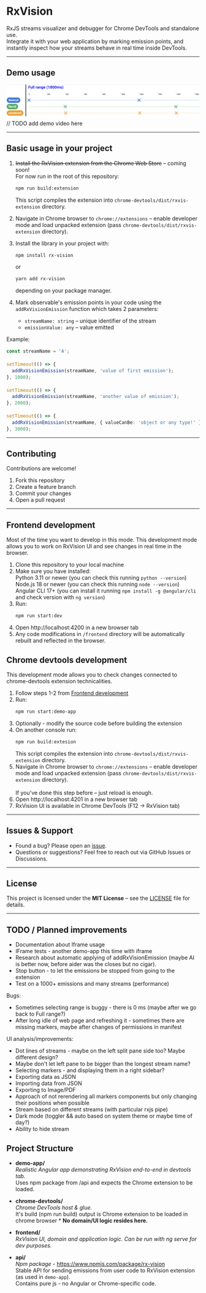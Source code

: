 # RxVision

RxJS streams visualizer and debugger for Chrome DevTools and standalone use.<br>
Integrate it with your web application by marking emission points, and instantly inspect how your streams behave in real time inside DevTools.

---

## Demo usage
![graph.png](graph.png)
// TODO add demo video here

---

## Basic usage in your project

1. ~~Install the RxVision extension from the Chrome Web Store~~ – coming soon!  
   For now run in the root of this repository:

   ```bash
   npm run build:extension
   ```

   This script compiles the extension into `chrome-devtools/dist/rxvis-extension` directory.

2. Navigate in Chrome browser to `chrome://extensions` – enable developer mode and load unpacked extension (pass `chrome-devtools/dist/rxvis-extension` directory).

3. Install the library in your project with:

   ```bash
   npm install rx-vision
   ```
   or
   ```bash
   yarn add rx-vision
   ```
   depending on your package manager.

4. Mark observable's emission points in your code using the `addRxVisionEmission` function which takes 2 parameters:
    - `streamName: string` – unique identifier of the stream
    - `emissionValue: any` – value emitted

Example:

```ts
const streamName = 'A';

setTimeout(() => {
  addRxVisionEmission(streamName, 'value of first emission');
}, 1000);

setTimeout(() => {
  addRxVisionEmission(streamName, 'another value of emission');
}, 2000);

setTimeout(() => {
  addRxVisionEmission(streamName, { valueCanBe: 'object or any type!' });
}, 3000);
```

---


## Contributing
Contributions are welcome!
1. Fork this repository
2. Create a feature branch
3. Commit your changes
4. Open a pull request
---

## Frontend development
Most of the time you want to develop in this mode.
This development mode allows you to work on RxVision UI and see changes in real time in the browser.
1. Clone this repository to your local machine
2. Make sure you have installed: <br> Python 3.11 or newer (you can check this running `python --version`) <br>
   Node.js 18 or newer (you can check this running `node --version`) <br>
   Angular CLI 17+ (you can install it running `npm install -g @angular/cli` and check version with `ng version`)
3. Run:
   ```bash
   npm run start:dev
   ```
4. Open http://localhost:4200 in a new browser tab
5. Any code modifications in `/frontend` directory will be automatically rebuilt and reflected in the browser.


## Chrome devtools development
This development mode allows you to check changes connected to chrome-devtools extension technicalities.
1. Follow steps 1-2 from [Frontend development](#frontend-development)
2. Run:
   ```bash
   npm run start:demo-app
   ```
3. Optionally - modify the source code before building the extension
4. On another console run:
   ```bash
   npm run build:extesion
   ```  
   This script compiles the extension into `chrome-devtools/dist/rxvis-extension` directory.
5. Navigate in Chrome browser to `chrome://extensions` – enable developer mode and load unpacked extension (pass `chrome-devtools/dist/rxvis-extension` directory).<br><br>
   If you've done this step before – just reload is enough.
6. Open http://localhost:4201 in a new browser tab
7. RxVision UI is available in Chrome DevTools (F12 → RxVision tab)
---


## Issues & Support
- Found a bug? Please open an [issue](../../issues).
- Questions or suggestions? Feel free to reach out via GitHub Issues or Discussions.

---

## License
This project is licensed under the **MIT License** – see the [LICENSE](LICENSE) file for details.

---

## TODO / Planned improvements
- Documentation about Iframe usage
- IFrame tests - another demo-app this time with iframe
- Research about automatic applying of addRxVisionEmission (maybe AI is better now, before aider was the closes but no cigar).
- Stop button - to let the emissions be stopped from going to the extension
- Test on a 1000+ emissions and many streams (performance)

Bugs:
- Sometimes selecting range is buggy - there is 0 ms (maybe after we go back to Full range?)
- After long idle of web page and refreshing it - sometimes there are missing markers, maybe after changes of permissions in manifest

UI analysis/improvements:
- Dot lines of streams - maybe on the left split pane side too? Maybe different design?
- Maybe don't let left pane to be bigger than the longest stream name?
- Selecting markers - and displaying them in a right sidebar?
- Exporting data as JSON
- Importing data from JSON
- Exporting to Image/PDF
- Approach of not rerendering all markers components but only changing their positions when possible
- Stream based on different streams (with particular rxjs pipe)
- Dark mode (toggler && auto based on system theme or maybe time of day?)
- Ability to hide stream

## Project Structure

- **demo-app/**  
  *Realistic Angular app demonstrating RxVision end-to-end in devtools tab.*  
  Uses npm package from /api and expects the Chrome extension to be loaded.

- **chrome-devtools/**  
  *Chrome DevTools host & glue.*<br>
  It's build (npm run build) output is Chrome extension to be loaded in chrome browser *
  **No domain/UI logic resides here.**

- **frontend/**  
  *RxVision UI, domain and application logic.*
  *Can be run with ng serve for dev purposes.*

- **api/**  
  *Npm package* - https://www.npmjs.com/package/rx-vision <br>
  Stable API for sending emissions from user code to RxVision extension (as used in `demo-app`).  
  Contains pure js - no Angular or Chrome-specific code.

